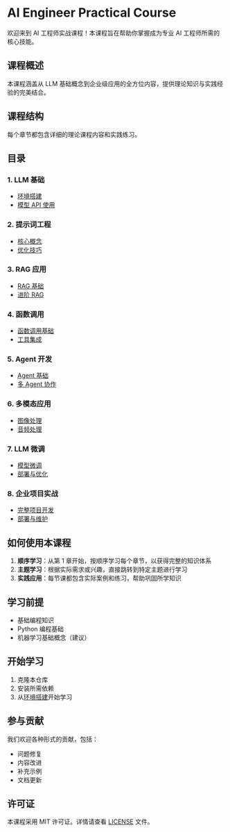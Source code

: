 # AI Engineer Practical Course

欢迎来到 AI 工程师实战课程！本课程旨在帮助你掌握成为专业 AI 工程师所需的核心技能。

## 课程概述
本课程涵盖从 LLM 基础概念到企业级应用的全方位内容，提供理论知识与实践经验的完美结合。

## 课程结构
每个章节都包含详细的理论课程内容和实践练习。

## 目录

### 1. LLM 基础
- [环境搭建](llm-basics/environment-setup/lesson.md)
- [模型 API 使用](llm-basics/model-api-usage/lesson.md)

### 2. 提示词工程
- [核心概念](prompt-engineering/core-concepts/lesson.md)
- [优化技巧](prompt-engineering/optimization-techniques/lesson.md)

### 3. RAG 应用
- [RAG 基础](rag-applications/rag-basics/lesson.md)
- [进阶 RAG](rag-applications/advanced-rag/lesson.md)

### 4. 函数调用
- [函数调用基础](function-calling/function-calling-basics/lesson.md)
- [工具集成](function-calling/tool-integration/lesson.md)

### 5. Agent 开发
- [Agent 基础](agent-development/agent-basics/lesson.md)
- [多 Agent 协作](agent-development/multi-agent-collaboration/lesson.md)

### 6. 多模态应用
- [图像处理](multimodal-applications/image-processing/lesson.md)
- [音频处理](multimodal-applications/audio-processing/lesson.md)

### 7. LLM 微调
- [模型微调](llm-fine-tuning/fine-tuning/lesson.md)
- [部署与优化](llm-fine-tuning/deployment-and-optimization/lesson.md)

### 8. 企业项目实战
- [完整项目开发](enterprise-projects/full-project-development/lesson.md)
- [部署与维护](enterprise-projects/deployment-and-maintenance/lesson.md)

## 如何使用本课程

1. **顺序学习**：从第 1 章开始，按顺序学习每个章节，以获得完整的知识体系
2. **主题学习**：根据实际需求或兴趣，直接跳转到特定主题进行学习
3. **实践应用**：每节课都包含实际案例和练习，帮助巩固所学知识

## 学习前提
- 基础编程知识
- Python 编程基础
- 机器学习基础概念（建议）

## 开始学习
1. 克隆本仓库
2. 安装所需依赖
3. 从[环境搭建](llm-basics/environment-setup/lesson.md)开始学习

## 参与贡献
我们欢迎各种形式的贡献，包括：
- 问题修复
- 内容改进
- 补充示例
- 文档更新

## 许可证
本课程采用 MIT 许可证。详情请查看 [LICENSE](LICENSE) 文件。 